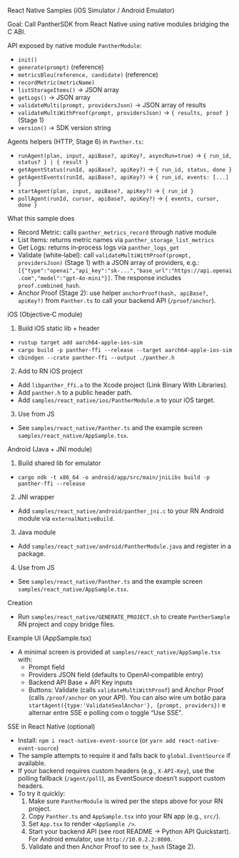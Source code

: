 React Native Samples (iOS Simulator / Android Emulator)

Goal: Call PantherSDK from React Native using native modules bridging the C ABI.

API exposed by native module `PantherModule`:
- `init()`
- `generate(prompt)` (reference)
- `metricsBleu(reference, candidate)` (reference)
- `recordMetric(metricName)`
- `listStorageItems()` -> JSON array
- `getLogs()` -> JSON array
- `validateMulti(prompt, providersJson)` -> JSON array of results
- `validateMultiWithProof(prompt, providersJson)` -> `{ results, proof }` (Stage 1)
- `version()` -> SDK version string

Agents helpers (HTTP, Stage 6) in `Panther.ts`:
- `runAgent(plan, input, apiBase?, apiKey?, asyncRun=true)` -> `{ run_id, status? } | { result }`
- `getAgentStatus(runId, apiBase?, apiKey?)` -> `{ run_id, status, done }`
- `getAgentEvents(runId, apiBase?, apiKey?)` -> `{ run_id, events: [...] }`
 - `startAgent(plan, input, apiBase?, apiKey?)` -> `{ run_id }`
 - `pollAgent(runId, cursor, apiBase?, apiKey?)` -> `{ events, cursor, done }`

What this sample does
- Record Metric: calls `panther_metrics_record` through native module
- List Items: returns metric names via `panther_storage_list_metrics`
- Get Logs: returns in‑process logs via `panther_logs_get`
- Validate (white‑label): call `validateMultiWithProof(prompt, providersJson)` (Stage 1) with a JSON array of providers, e.g.:
  `[{"type":"openai","api_key":"sk-...","base_url":"https://api.openai.com","model":"gpt-4o-mini"}]`. The response includes `proof.combined_hash`.
- Anchor Proof (Stage 2): use helper `anchorProof(hash, apiBase?, apiKey?)` from `Panther.ts` to call your backend API (`/proof/anchor`).

iOS (Objective‑C module)
1) Build iOS static lib + header
- `rustup target add aarch64-apple-ios-sim`
- `cargo build -p panther-ffi --release --target aarch64-apple-ios-sim`
- `cbindgen --crate panther-ffi --output ./panther.h`
2) Add to RN iOS project
- Add `libpanther_ffi.a` to the Xcode project (Link Binary With Libraries).
- Add `panther.h` to a public header path.
- Add `samples/react_native/ios/PantherModule.m` to your iOS target.
3) Use from JS
- See `samples/react_native/Panther.ts` and the example screen `samples/react_native/AppSample.tsx`.

Android (Java + JNI module)
1) Build shared lib for emulator
- `cargo ndk -t x86_64 -o android/app/src/main/jniLibs build -p panther-ffi --release`
2) JNI wrapper
- Add `samples/react_native/android/panther_jni.c` to your RN Android module via `externalNativeBuild`.
3) Java module
- Add `samples/react_native/android/PantherModule.java` and register in a package.
4) Use from JS
- See `samples/react_native/Panther.ts` and the example screen `samples/react_native/AppSample.tsx`.

Creation
- Run `samples/react_native/GENERATE_PROJECT.sh` to create `PantherSample` RN project and copy bridge files.

Example UI (AppSample.tsx)
- A minimal screen is provided at `samples/react_native/AppSample.tsx` with:
  - Prompt field
  - Providers JSON field (defaults to OpenAI‑compatible entry)
  - Backend API Base + API Key inputs
  - Buttons: Validate (calls `validateMultiWithProof`) and Anchor Proof (calls `/proof/anchor` on your API). You can also wire um botão para `startAgent({type:'ValidateSealAnchor'}, {prompt, providers})` e alternar entre SSE e polling com o toggle “Use SSE”.

SSE in React Native (optional)
- Install: `npm i react-native-event-source` (or `yarn add react-native-event-source`)
- The sample attempts to require it and falls back to `global.EventSource` if available.
- If your backend requires custom headers (e.g., `X-API-Key`), use the polling fallback (`/agent/poll`), as EventSource doesn’t support custom headers.
- To try it quickly:
  1) Make sure `PantherModule` is wired per the steps above for your RN project.
  2) Copy `Panther.ts` and `AppSample.tsx` into your RN app (e.g., `src/`).
  3) Set `App.tsx` to render `<AppSample />`.
  4) Start your backend API (see root README → Python API Quickstart). For Android emulator, use `http://10.0.2.2:8000`.
  5) Validate and then Anchor Proof to see `tx_hash` (Stage 2).
